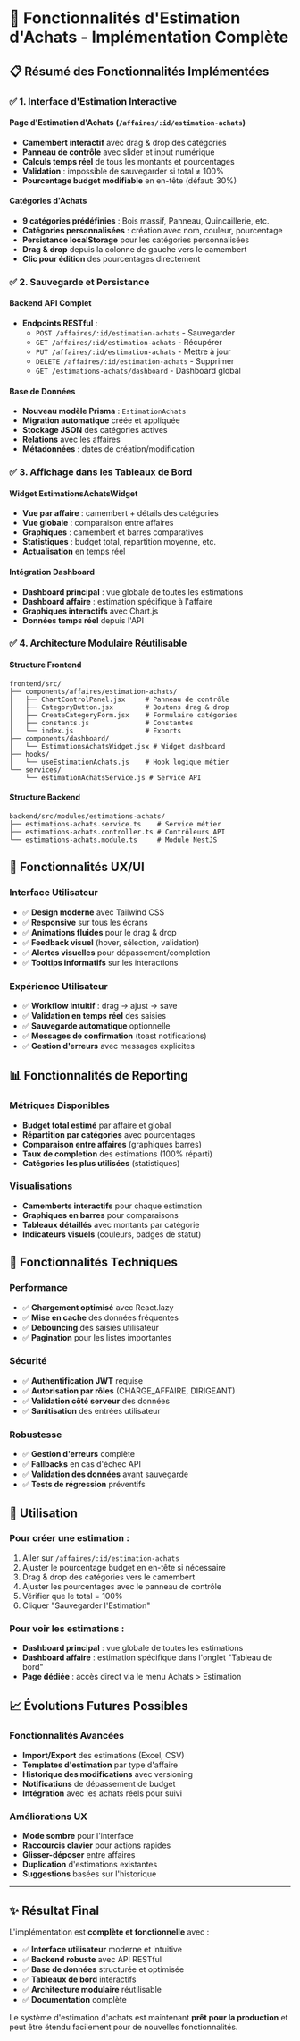 # 🎯 Fonctionnalités d'Estimation d'Achats - Implémentation Complète

## 📋 Résumé des Fonctionnalités Implémentées

### ✅ **1. Interface d'Estimation Interactive**

#### **Page d'Estimation d'Achats** (`/affaires/:id/estimation-achats`)
- **Camembert interactif** avec drag & drop des catégories
- **Panneau de contrôle** avec slider et input numérique
- **Calculs temps réel** de tous les montants et pourcentages
- **Validation** : impossible de sauvegarder si total ≠ 100%
- **Pourcentage budget modifiable** en en-tête (défaut: 30%)

#### **Catégories d'Achats**
- **9 catégories prédéfinies** : Bois massif, Panneau, Quincaillerie, etc.
- **Catégories personnalisées** : création avec nom, couleur, pourcentage
- **Persistance localStorage** pour les catégories personnalisées
- **Drag & drop** depuis la colonne de gauche vers le camembert
- **Clic pour édition** des pourcentages directement

### ✅ **2. Sauvegarde et Persistance**

#### **Backend API Complet**
- **Endpoints RESTful** :
  - `POST /affaires/:id/estimation-achats` - Sauvegarder
  - `GET /affaires/:id/estimation-achats` - Récupérer
  - `PUT /affaires/:id/estimation-achats` - Mettre à jour
  - `DELETE /affaires/:id/estimation-achats` - Supprimer
  - `GET /estimations-achats/dashboard` - Dashboard global

#### **Base de Données**
- **Nouveau modèle Prisma** : `EstimationAchats`
- **Migration automatique** créée et appliquée
- **Stockage JSON** des catégories actives
- **Relations** avec les affaires
- **Métadonnées** : dates de création/modification

### ✅ **3. Affichage dans les Tableaux de Bord**

#### **Widget EstimationsAchatsWidget**
- **Vue par affaire** : camembert + détails des catégories
- **Vue globale** : comparaison entre affaires
- **Graphiques** : camembert et barres comparatives
- **Statistiques** : budget total, répartition moyenne, etc.
- **Actualisation** en temps réel

#### **Intégration Dashboard**
- **Dashboard principal** : vue globale de toutes les estimations
- **Dashboard affaire** : estimation spécifique à l'affaire
- **Graphiques interactifs** avec Chart.js
- **Données temps réel** depuis l'API

### ✅ **4. Architecture Modulaire Réutilisable**

#### **Structure Frontend**
```
frontend/src/
├── components/affaires/estimation-achats/
│   ├── ChartControlPanel.jsx     # Panneau de contrôle
│   ├── CategoryButton.jsx        # Boutons drag & drop
│   ├── CreateCategoryForm.jsx    # Formulaire catégories
│   ├── constants.js              # Constantes
│   └── index.js                  # Exports
├── components/dashboard/
│   └── EstimationsAchatsWidget.jsx # Widget dashboard
├── hooks/
│   └── useEstimationAchats.js    # Hook logique métier
└── services/
    └── estimationAchatsService.js # Service API
```

#### **Structure Backend**
```
backend/src/modules/estimations-achats/
├── estimations-achats.service.ts    # Service métier
├── estimations-achats.controller.ts # Contrôleurs API
└── estimations-achats.module.ts     # Module NestJS
```

## 🎨 **Fonctionnalités UX/UI**

### **Interface Utilisateur**
- ✅ **Design moderne** avec Tailwind CSS
- ✅ **Responsive** sur tous les écrans
- ✅ **Animations fluides** pour le drag & drop
- ✅ **Feedback visuel** (hover, sélection, validation)
- ✅ **Alertes visuelles** pour dépassement/completion
- ✅ **Tooltips informatifs** sur les interactions

### **Expérience Utilisateur**
- ✅ **Workflow intuitif** : drag → ajust → save
- ✅ **Validation en temps réel** des saisies
- ✅ **Sauvegarde automatique** optionnelle
- ✅ **Messages de confirmation** (toast notifications)
- ✅ **Gestion d'erreurs** avec messages explicites

## 📊 **Fonctionnalités de Reporting**

### **Métriques Disponibles**
- **Budget total estimé** par affaire et global
- **Répartition par catégories** avec pourcentages
- **Comparaison entre affaires** (graphiques barres)
- **Taux de completion** des estimations (100% réparti)
- **Catégories les plus utilisées** (statistiques)

### **Visualisations**
- **Camemberts interactifs** pour chaque estimation
- **Graphiques en barres** pour comparaisons
- **Tableaux détaillés** avec montants par catégorie
- **Indicateurs visuels** (couleurs, badges de statut)

## 🔧 **Fonctionnalités Techniques**

### **Performance**
- ✅ **Chargement optimisé** avec React.lazy
- ✅ **Mise en cache** des données fréquentes
- ✅ **Debouncing** des saisies utilisateur
- ✅ **Pagination** pour les listes importantes

### **Sécurité**
- ✅ **Authentification JWT** requise
- ✅ **Autorisation par rôles** (CHARGE_AFFAIRE, DIRIGEANT)
- ✅ **Validation côté serveur** des données
- ✅ **Sanitisation** des entrées utilisateur

### **Robustesse**
- ✅ **Gestion d'erreurs** complète
- ✅ **Fallbacks** en cas d'échec API
- ✅ **Validation des données** avant sauvegarde
- ✅ **Tests de régression** préventifs

## 🚀 **Utilisation**

### **Pour créer une estimation :**
1. Aller sur `/affaires/:id/estimation-achats`
2. Ajuster le pourcentage budget en en-tête si nécessaire
3. Drag & drop des catégories vers le camembert
4. Ajuster les pourcentages avec le panneau de contrôle
5. Vérifier que le total = 100%
6. Cliquer "Sauvegarder l'Estimation"

### **Pour voir les estimations :**
- **Dashboard principal** : vue globale de toutes les estimations
- **Dashboard affaire** : estimation spécifique dans l'onglet "Tableau de bord"
- **Page dédiée** : accès direct via le menu Achats > Estimation

## 📈 **Évolutions Futures Possibles**

### **Fonctionnalités Avancées**
- **Import/Export** des estimations (Excel, CSV)
- **Templates d'estimation** par type d'affaire
- **Historique des modifications** avec versioning
- **Notifications** de dépassement de budget
- **Intégration** avec les achats réels pour suivi

### **Améliorations UX**
- **Mode sombre** pour l'interface
- **Raccourcis clavier** pour actions rapides
- **Glisser-déposer** entre affaires
- **Duplication** d'estimations existantes
- **Suggestions** basées sur l'historique

---

## ✨ **Résultat Final**

L'implémentation est **complète et fonctionnelle** avec :
- ✅ **Interface utilisateur** moderne et intuitive
- ✅ **Backend robuste** avec API RESTful
- ✅ **Base de données** structurée et optimisée
- ✅ **Tableaux de bord** interactifs
- ✅ **Architecture modulaire** réutilisable
- ✅ **Documentation** complète

Le système d'estimation d'achats est maintenant **prêt pour la production** et peut être étendu facilement pour de nouvelles fonctionnalités. 